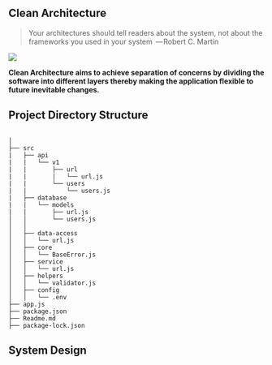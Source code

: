 ## Clean Architecture

> Your architectures should tell readers about the system, not about the frameworks you used in your system  
> — Robert C. Martin

<img src="https://blog.cleancoder.com/uncle-bob/images/2012-08-13-the-clean-architecture/CleanArchitecture.jpg">

**Clean Architecture aims to achieve separation of concerns by dividing the software into different layers thereby making the application
flexible to future inevitable changes.**

## Project Directory Structure

```

│
├── src
|   ├── api
|   |   └── v1
|   |       ├── url
|   |       |   └── url.js
|   |       └── users
|   |           └── users.js
|   ├── database
|   |   └── models
|   |       ├── url.js
│   │       └── users.js
│   │
│   ├── data-access
│   │   └── url.js
│   ├── core
│   │   └── BaseError.js
│   ├── service
│   │   └── url.js
│   ├── helpers
│   │   └── validator.js
│   ├── config
│   │   └── .env
├── app.js
├── package.json
├── Readme.md
├── package-lock.json

```

## System Design
